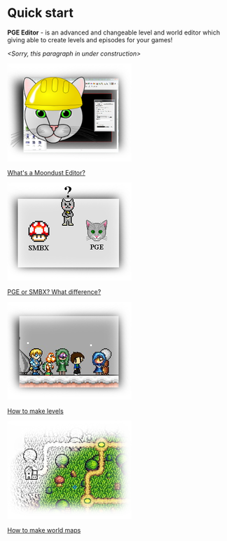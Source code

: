 # Quick start
**PGE Editor** - is an advanced and changeable level and world editor which giving able to create levels and episodes for your games!

_<Sorry, this paragraph in under construction>_

[![PgeEditor](Intro/QuickStart/WhatIsPGEEditor.png)](QuickStart/WhatsAnEditor.md)

[What's a Moondust Editor?](QuickStart/WhatsAnEditor.md)


[![PgeOrSmbx](Intro/QuickStart/PGEorSMBX.png)](QuickStart/PgeOrSMBX.md)

[PGE or SMBX? What difference?](QuickStart/PgeOrSMBX.md)


[![HowToLevels](Intro/QuickStart/HowToMakeLevels.png)](QuickStart/HowToMakeLevels.md)

[How to make levels](QuickStart/HowToMakeLevels.md)


[![HowToWorlds](Intro/QuickStart/HowToMakeWorlds.png)](QuickStart/HowToMakeWorlds.md)

[How to make world maps](QuickStart/HowToMakeWorlds.md)
